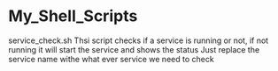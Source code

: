 # My_Shell_Scripts
service_check.sh
Thsi script checks if a service is running or not, if not running it will start the service and shows the status
Just replace the service name withe what ever service we need to check

